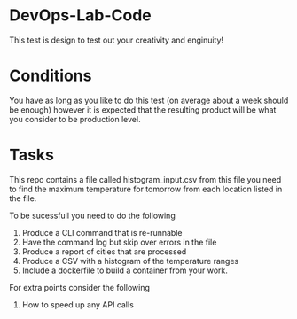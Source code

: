 # DevOps-Lab-Code

This test is design to test out your creativity and enginuity! 

# Conditions

You have as long as you like to do this test (on average about a week should be enough) however it is expected that the resulting product will be what you consider to be production level.

# Tasks 

This repo contains a file called histogram_input.csv from this file you need to find the maximum temperature for tomorrow from each location listed in the file. 

To be sucessfull you need to do the following

1. Produce a CLI command that is re-runnable
2. Have the command log but skip over errors in the file
3. Produce a report of cities that are processed
4. Produce a CSV with a histogram of the temperature ranges
5. Include a dockerfile to build a container from your work.

For extra points consider the following

1. How to speed up any API calls
